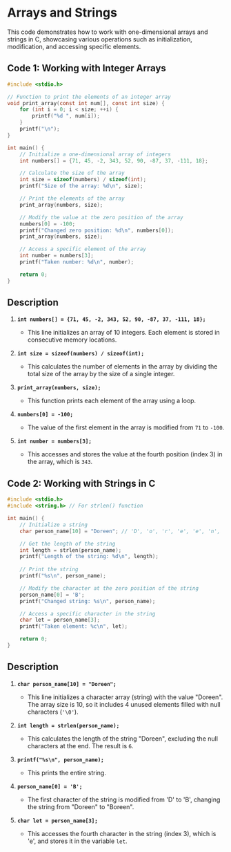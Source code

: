 # Arrays and Strings
This code demonstrates how to work with one-dimensional arrays and strings in C, showcasing various operations such as initialization, modification, and accessing specific elements.

## Code 1: Working with Integer Arrays
```c
#include <stdio.h>

// Function to print the elements of an integer array
void print_array(const int num[], const int size) {
    for (int i = 0; i < size; ++i) {
        printf("%d ", num[i]);
    }
    printf("\n");
}

int main() {
    // Initialize a one-dimensional array of integers
    int numbers[] = {71, 45, -2, 343, 52, 90, -87, 37, -111, 18}; 

    // Calculate the size of the array
    int size = sizeof(numbers) / sizeof(int);
    printf("Size of the array: %d\n", size);

    // Print the elements of the array
    print_array(numbers, size);

    // Modify the value at the zero position of the array
    numbers[0] = -100;
    printf("Changed zero position: %d\n", numbers[0]);
    print_array(numbers, size);

    // Access a specific element of the array
    int number = numbers[3];
    printf("Taken number: %d\n", number);

    return 0;
}
```

## Description
1. **`int numbers[] = {71, 45, -2, 343, 52, 90, -87, 37, -111, 18};`**
   - This line initializes an array of 10 integers. Each element is stored in consecutive memory locations.

2. **`int size = sizeof(numbers) / sizeof(int);`**
   - This calculates the number of elements in the array by dividing the total size of the array by the size of a single integer.

3. **`print_array(numbers, size);`**
   - This function prints each element of the array using a loop.

4. **`numbers[0] = -100;`**
   - The value of the first element in the array is modified from `71` to `-100`.

5. **`int number = numbers[3];`**
   - This accesses and stores the value at the fourth position (index 3) in the array, which is `343`.

## Code 2: Working with Strings in C
```c
#include <stdio.h>
#include <string.h> // For strlen() function

int main() {
    // Initialize a string
    char person_name[10] = "Doreen"; // 'D', 'o', 'r', 'e', 'e', 'n', '\0', '\0', '\0', '\0'

    // Get the length of the string
    int length = strlen(person_name);
    printf("Length of the string: %d\n", length);
    
    // Print the string
    printf("%s\n", person_name);

    // Modify the character at the zero position of the string
    person_name[0] = 'B';
    printf("Changed string: %s\n", person_name);

    // Access a specific character in the string
    char let = person_name[3];
    printf("Taken element: %c\n", let);

    return 0;
}
```

## Description
1. **`char person_name[10] = "Doreen";`**
   - This line initializes a character array (string) with the value "Doreen". The array size is 10, so it includes 4 unused elements filled with null characters (`'\0'`).

2. **`int length = strlen(person_name);`**
   - This calculates the length of the string "Doreen", excluding the null characters at the end. The result is `6`.

3. **`printf("%s\n", person_name);`**
   - This prints the entire string.

4. **`person_name[0] = 'B';`**
   - The first character of the string is modified from 'D' to 'B', changing the string from "Doreen" to "Boreen".

5. **`char let = person_name[3];`**
   - This accesses the fourth character in the string (index 3), which is 'e', and stores it in the variable `let`.
